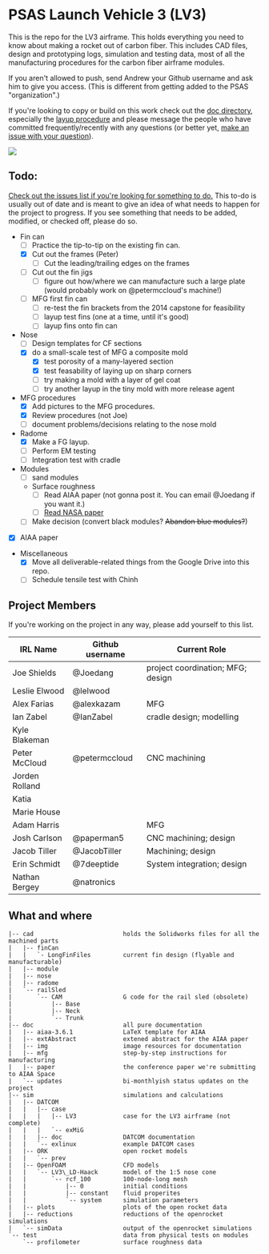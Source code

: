[//]: # " vim: set nonumber tabstop=4: "

# PSAS Launch Vehicle 3 (LV3)

This is the repo for the LV3 airframe. This holds everything you need to know about making a rocket out of carbon fiber. This includes CAD files, design and prototyping logs, simulation and testing data, most of all the manufacturing procedures for the carbon fiber airframe modules.  

If you aren't allowed to push, send Andrew your Github username and ask him to give you access. (This is different from getting added to the PSAS "organization".)

If you're looking to copy or build on this work check out the [doc directory](/doc/), especially the [layup procedure](/doc/mfg/moduleProcedure.md) and please message the people who have committed frequently/recently with any questions (or better yet, [make an issue with your question](https://github.com/psas/lv3.0-airframe/issues)).

![](https://github.com/psas/lv3.0-airframe/blob/master/cad/LV3.JPG)

## Todo:
[Check out the issues list if you're looking for something to do.](https://github.com/psas/lv3.0-airframe/issues) This to-do is usually out of date and is meant to give an idea of what needs to happen for the project to progress. If you see something that needs to be added, modified, or checked off, please do so. 

- Fin can
    - [ ] Practice the tip-to-tip on the existing fin can.
	- [X] Cut out the frames (Peter)
	   - [ ] Cut the leading/trailing edges on the frames
	- [ ] Cut out the fin jigs
		- [ ] figure out how/where we can manufacture such a large plate (would probably work on @petermccloud's machine!)
	- [ ] MFG first fin can
		- [ ] re-test the fin brackets from the 2014 capstone for feasibility 
	    - [ ] layup test fins (one at a time, until it's good)
		- [ ] layup fins onto fin can
- Nose
	- [ ] Design templates for CF sections
	- [X] do a small-scale test of MFG a composite mold
		- [X] test porosity of a many-layered section
		- [X] test feasability of laying up on sharp corners
		- [ ] try making a mold with a layer of gel coat
		- [ ] try another layup in the tiny mold with more release agent
- MFG procedures
	- [X] Add pictures to the MFG procedures.
	- [X] Review procedures (not Joe)
	- [ ] document problems/decisions relating to the nose mold
- Radome
	- [X] Make a FG layup. 
	- [ ] Perform EM testing
	- [ ] Integration test with cradle
- Modules
    - [ ] sand modules
    - Surface roughness
        - [ ] Read AIAA paper (not gonna post it. You can email @Joedang if you want it.)
        - [ ] [Read NASA paper](http://ntrs.nasa.gov/archive/nasa/casi.ntrs.nasa.gov/19660028009.pdf)
    - [ ] Make decision (convert black modules? ~~Abandon blue modules?~~)
- [X] AIAA paper
- Miscellaneous
	- [X] Move all deliverable-related things from the Google Drive into this repo. 
	- [ ] Schedule tensile test with Chinh

## Project Members

If you're working on the project in any way, please add yourself to this list.

IRL Name			|	Github username	|	Current Role
----------------|--------------------|-----------
Joe Shields		|	@Joedang			|	project coordination; MFG; design
Leslie Elwood	|	@lelwood			|	
Alex Farias		|	@alexkazam		|	MFG
Ian Zabel		|	@IanZabel		|	cradle design; modelling
Kyle Blakeman	|					|   
Peter McCloud	|	@petermccloud	|   CNC machining
Jorden Rolland	|					|	
Katia			|					|	
Marie House		|					|	
Adam Harris		|					|   MFG
Josh Carlson		|	@paperman5		|   CNC machining; design
Jacob Tiller		|	@JacobTiller		|   Machining; design
Erin Schmidt		|	@7deeptide		|	System integration; design
Nathan Bergey	|	@natronics		|	

## What and where

	|-- cad							holds the Solidworks files for all the machined parts
	|   |-- finCan
	|	|	`- LongFinFiles			current fin design (flyable and manufacturable)
	|   |-- module
	|   |-- nose
	|   |-- radome
	|   `-- railSled
	|       `-- CAM					G code for the rail sled (obsolete)
	|           |-- Base
	|           |-- Neck
	|           `-- Trunk
	|-- doc							all pure documentation
	|   |-- aiaa-3.6.1				LaTeX template for AIAA
	|   |-- extAbstract				extened abstract for the AIAA paper
	|   |-- img						image resources for documentation
	|   |-- mfg						step-by-step instructions for manufacturing
	|   |-- paper					the conference paper we're submitting to AIAA Space
	|   `-- updates					bi-monthlyish status updates on the project
	|-- sim							simulations and calculations
	|   |-- DATCOM
	|   |   |-- case
	|   |   |   |-- LV3				case for the LV3 airframe (not complete)
	|   |   |   `-- exMiG
	|   |   |-- doc					DATCOM documentation
	|   |   `-- exlinux				example DATCOM cases
	|   |-- ORK						open rocket models
	|   |   `-- prev
	|   |-- OpenFOAM				CFD models
	|   |   `-- LV3\_LD-Haack		model of the 1:5 nose cone
	|   |       `-- rcf_100			100-node-long mesh
	|   |           |-- 0			initial conditions
	|   |           |-- constant	fluid properites
	|   |           `-- system		simulation parameters
	|   |-- plots					plots of the open rocket data
	|   |-- reductions				reductions of the openrocket simulations
	|   `-- simData					output of the openrocket simulations
	`-- test						data from physical tests on modules
	    `-- profilometer			surface roughness data

